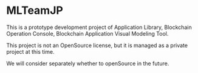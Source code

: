 # MLTeamJP
This is a prototype development project of Application Library, Blockchain Operation Console, Blockchain Application Visual Modeling Tool.

This project is not an OpenSource license, but it is managed as a private project at this time.

We will consider separately whether to openSource in the future.
